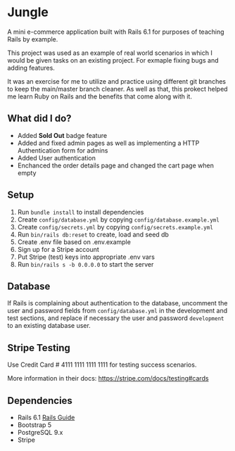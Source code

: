 # Jungle

A mini e-commerce application built with Rails 6.1 for purposes of teaching Rails by example.

This project was used as an example of real world scenarios in which I would be given tasks on an existing project. For exmaple fixing bugs and adding features.

It was an exercise for me to utilize and practice using different git branches to keep the main/master branch cleaner.
As well as that, this prokect helped me learn Ruby on Rails and the benefits that come along with it.

## What did I do?

- Added **Sold Out** badge feature
- Added and fixed admin pages as well as implementing a HTTP Authentication form for admins
- Added User authentication
- Enchanced the order details page and changed the cart page when empty

## Setup

1. Run `bundle install` to install dependencies
2. Create `config/database.yml` by copying `config/database.example.yml`
3. Create `config/secrets.yml` by copying `config/secrets.example.yml`
4. Run `bin/rails db:reset` to create, load and seed db
5. Create .env file based on .env.example
6. Sign up for a Stripe account
7. Put Stripe (test) keys into appropriate .env vars
8. Run `bin/rails s -b 0.0.0.0` to start the server

## Database

If Rails is complaining about authentication to the database, uncomment the user and password fields from `config/database.yml` in the development and test sections, and replace if necessary the user and password `development` to an existing database user.

## Stripe Testing

Use Credit Card # 4111 1111 1111 1111 for testing success scenarios.

More information in their docs: <https://stripe.com/docs/testing#cards>

## Dependencies

- Rails 6.1 [Rails Guide](http://guides.rubyonrails.org/v6.1/)
- Bootstrap 5
- PostgreSQL 9.x
- Stripe
